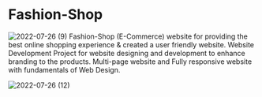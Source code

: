 # Fashion-Shop
![2022-07-26 (9)](https://user-images.githubusercontent.com/104613502/181060907-d62306a9-cfeb-4c58-b4d3-4d50adfba732.png)
Fashion-Shop (E-Commerce) website for providing the best online shopping experience &amp; created a user friendly website. Website Development Project for website designing and development to enhance branding to the products. Multi-page website and Fully responsive website with fundamentals of Web Design.



![2022-07-26 (12)](https://user-images.githubusercontent.com/104613502/181060438-494a78d3-b3b3-4619-a417-3ee4650d10a6.png)
